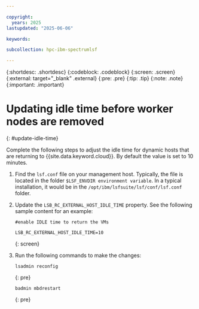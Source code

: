 ```yaml
---

copyright:
  years: 2025
lastupdated: "2025-06-06"

keywords:

subcollection: hpc-ibm-spectrumlsf

---
```


{:shortdesc: .shortdesc}
{:codeblock: .codeblock}
{:screen: .screen}
{:external: target="_blank" .external}
{:pre: .pre}
{:tip: .tip}
{:note: .note}
{:important: .important}

# Updating idle time before worker nodes are removed
{: #update-idle-time}

Complete the following steps to adjust the idle time for dynamic hosts that are returning to {{site.data.keyword.cloud}}. By default the value is set to 10 minutes.

1. Find the `lsf.conf` file on your management host. Typically, the file is located in the folder `$LSF_ENVDIR environment variable`. In a typical installation, it would be in the `/opt/ibm/lsfsuite/lsf/conf/lsf.conf` folder.
2. Update the `LSB_RC_EXTERNAL_HOST_IDLE_TIME` property. See the following sample content for an example:

    ```
    #enable IDLE time to return the VMs

    LSB_RC_EXTERNAL_HOST_IDLE_TIME=10
    ```
    {: screen}

3. Run the following commands to make the changes:

    ```
    lsadmin reconfig
    ```
    {: pre}

    ```
    badmin mbdrestart
    ```
    {: pre}
